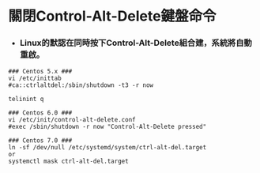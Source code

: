 # 關閉Control-Alt-Delete鍵盤命令

- ### Linux的默認在同時按下Control-Alt-Delete組合建，系統將自動重啟。

```
### Centos 5.x ###
vi /etc/inittab
#ca::ctrlaltdel:/sbin/shutdown -t3 -r now

telinint q

### Centos 6.0 ###
vi /etc/init/control-alt-delete.conf
#exec /sbin/shutdown -r now "Control-Alt-Delete pressed"

### Centos 7.0 ###
ln -sf /dev/null /etc/systemd/system/ctrl-alt-del.target
or
systemctl mask ctrl-alt-del.target

```

